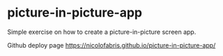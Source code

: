 # picture-in-picture-app
Simple exercise on how to create a picture-in-picture screen app. 


Github deploy page 
https://nicolofabris.github.io/picture-in-picture-app/

